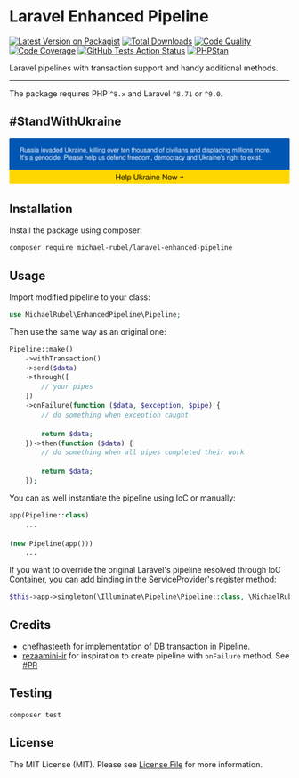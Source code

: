 # Laravel Enhanced Pipeline
[![Latest Version on Packagist](https://img.shields.io/packagist/v/michael-rubel/laravel-enhanced-pipeline.svg?style=flat-square&logo=packagist)](https://packagist.org/packages/michael-rubel/laravel-enhanced-pipeline)
[![Total Downloads](https://img.shields.io/packagist/dt/michael-rubel/laravel-enhanced-pipeline.svg?style=flat-square&logo=packagist)](https://packagist.org/packages/michael-rubel/laravel-enhanced-pipeline)
[![Code Quality](https://img.shields.io/scrutinizer/quality/g/michael-rubel/laravel-enhanced-pipeline.svg?style=flat-square&logo=scrutinizer)](https://scrutinizer-ci.com/g/michael-rubel/laravel-enhanced-pipeline/?branch=main)
[![Code Coverage](https://img.shields.io/scrutinizer/coverage/g/michael-rubel/laravel-enhanced-pipeline.svg?style=flat-square&logo=scrutinizer)](https://scrutinizer-ci.com/g/michael-rubel/laravel-enhanced-pipeline/?branch=main)
[![GitHub Tests Action Status](https://img.shields.io/github/workflow/status/michael-rubel/laravel-enhanced-pipeline/run-tests/main?style=flat-square&label=tests&logo=github)](https://github.com/michael-rubel/laravel-enhanced-pipeline/actions)
[![PHPStan](https://img.shields.io/github/workflow/status/michael-rubel/laravel-enhanced-pipeline/phpstan/main?style=flat-square&label=larastan&logo=laravel)](https://github.com/michael-rubel/laravel-enhanced-pipeline/actions)

Laravel pipelines with transaction support and handy additional methods.

---

The package requires PHP `^8.x` and Laravel `^8.71` or `^9.0`.

## #StandWithUkraine
[![SWUbanner](https://raw.githubusercontent.com/vshymanskyy/StandWithUkraine/main/banner2-direct.svg)](https://github.com/vshymanskyy/StandWithUkraine/blob/main/docs/README.md)

## Installation
Install the package using composer:
```bash
composer require michael-rubel/laravel-enhanced-pipeline
```

## Usage
Import modified pipeline to your class:
```php
use MichaelRubel\EnhancedPipeline\Pipeline;
```

Then use the same way as an original one:
```php
Pipeline::make()
    ->withTransaction()
    ->send($data)
    ->through([
        // your pipes
    ])
    ->onFailure(function ($data, $exception, $pipe) {
        // do something when exception caught

        return $data;
    })->then(function ($data) {
        // do something when all pipes completed their work

        return $data;
    });
```

You can as well instantiate the pipeline using IoC or manually:
```php
app(Pipeline::class)
    ...

(new Pipeline(app()))
    ...
```

If you want to override the original Laravel's pipeline resolved through IoC Container, you can add binding in the ServiceProvider's register method:
```php
$this->app->singleton(\Illuminate\Pipeline\Pipeline::class, \MichaelRubel\EnhancedPipeline\Pipeline::class);
```

## Credits
- [chefhasteeth](https://github.com/chefhasteeth) for implementation of DB transaction in Pipeline.
- [rezaamini-ir](https://github.com/rezaamini-ir) for inspiration to create pipeline with `onFailure` method. See [#PR](https://github.com/laravel/framework/pull/42634)

## Testing
```bash
composer test
```

## License
The MIT License (MIT). Please see [License File](LICENSE.md) for more information.
